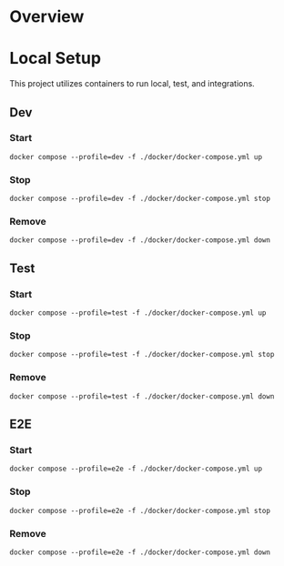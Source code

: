 
# Overview

# Local Setup

This project utilizes containers to run local, test, and integrations.

## Dev

### Start
```shell
docker compose --profile=dev -f ./docker/docker-compose.yml up
```

### Stop
```shell
docker compose --profile=dev -f ./docker/docker-compose.yml stop
```

### Remove
```shell
docker compose --profile=dev -f ./docker/docker-compose.yml down
```

## Test

### Start
```shell
docker compose --profile=test -f ./docker/docker-compose.yml up
```

### Stop
```shell
docker compose --profile=test -f ./docker/docker-compose.yml stop
```

### Remove
```shell
docker compose --profile=test -f ./docker/docker-compose.yml down
```

## E2E

### Start
```shell
docker compose --profile=e2e -f ./docker/docker-compose.yml up
```

### Stop
```shell
docker compose --profile=e2e -f ./docker/docker-compose.yml stop
```

### Remove
```shell
docker compose --profile=e2e -f ./docker/docker-compose.yml down
```
